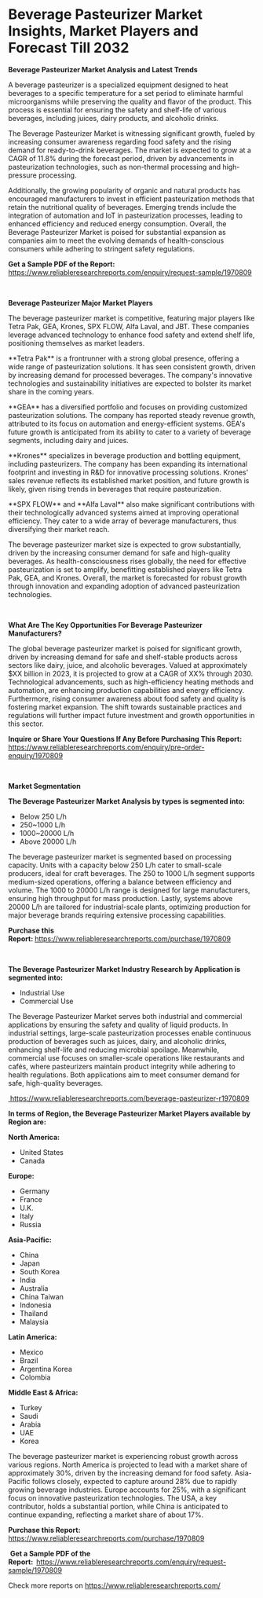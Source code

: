 <p><h1>Beverage Pasteurizer Market Insights, Market Players and Forecast Till 2032</h1></p><p><strong>Beverage Pasteurizer Market Analysis and Latest Trends</strong></p>
<p><p>A beverage pasteurizer is a specialized equipment designed to heat beverages to a specific temperature for a set period to eliminate harmful microorganisms while preserving the quality and flavor of the product. This process is essential for ensuring the safety and shelf-life of various beverages, including juices, dairy products, and alcoholic drinks. </p><p>The Beverage Pasteurizer Market is witnessing significant growth, fueled by increasing consumer awareness regarding food safety and the rising demand for ready-to-drink beverages. The market is expected to grow at a CAGR of 11.8% during the forecast period, driven by advancements in pasteurization technologies, such as non-thermal processing and high-pressure processing. </p><p>Additionally, the growing popularity of organic and natural products has encouraged manufacturers to invest in efficient pasteurization methods that retain the nutritional quality of beverages. Emerging trends include the integration of automation and IoT in pasteurization processes, leading to enhanced efficiency and reduced energy consumption. Overall, the Beverage Pasteurizer Market is poised for substantial expansion as companies aim to meet the evolving demands of health-conscious consumers while adhering to stringent safety regulations.</p></p>
<p><strong>Get a Sample PDF of the Report:&nbsp;</strong> <a href="https://www.reliableresearchreports.com/enquiry/request-sample/1970809?utm_campaign=3283&utm_medium=2&utm_source=Github&utm_content=ia&utm_term=08042025&utm_id=beverage-pasteurizer">https://www.reliableresearchreports.com/enquiry/request-sample/1970809</a></p>
<p>&nbsp;</p>
<p><strong>Beverage Pasteurizer Major Market Players</strong></p>
<p><p>The beverage pasteurizer market is competitive, featuring major players like Tetra Pak, GEA, Krones, SPX FLOW, Alfa Laval, and JBT. These companies leverage advanced technology to enhance food safety and extend shelf life, positioning themselves as market leaders. </p><p>**Tetra Pak** is a frontrunner with a strong global presence, offering a wide range of pasteurization solutions. It has seen consistent growth, driven by increasing demand for processed beverages. The company's innovative technologies and sustainability initiatives are expected to bolster its market share in the coming years.</p><p>**GEA** has a diversified portfolio and focuses on providing customized pasteurization solutions. The company has reported steady revenue growth, attributed to its focus on automation and energy-efficient systems. GEA's future growth is anticipated from its ability to cater to a variety of beverage segments, including dairy and juices.</p><p>**Krones** specializes in beverage production and bottling equipment, including pasteurizers. The company has been expanding its international footprint and investing in R&D for innovative processing solutions. Krones' sales revenue reflects its established market position, and future growth is likely, given rising trends in beverages that require pasteurization.</p><p>**SPX FLOW** and **Alfa Laval** also make significant contributions with their technologically advanced systems aimed at improving operational efficiency. They cater to a wide array of beverage manufacturers, thus diversifying their market reach.</p><p>The beverage pasteurizer market size is expected to grow substantially, driven by the increasing consumer demand for safe and high-quality beverages. As health-consciousness rises globally, the need for effective pasteurization is set to amplify, benefitting established players like Tetra Pak, GEA, and Krones. Overall, the market is forecasted for robust growth through innovation and expanding adoption of advanced pasteurization technologies.</p></p>
<p>&nbsp;</p>
<p><strong>What Are The Key Opportunities For Beverage Pasteurizer Manufacturers?</strong></p>
<p><p>The global beverage pasteurizer market is poised for significant growth, driven by increasing demand for safe and shelf-stable products across sectors like dairy, juice, and alcoholic beverages. Valued at approximately $XX billion in 2023, it is projected to grow at a CAGR of XX% through 2030. Technological advancements, such as high-efficiency heating methods and automation, are enhancing production capabilities and energy efficiency. Furthermore, rising consumer awareness about food safety and quality is fostering market expansion. The shift towards sustainable practices and regulations will further impact future investment and growth opportunities in this sector.</p></p>
<p><strong>Inquire or Share Your Questions If Any Before Purchasing This Report:</strong> <a href="https://www.reliableresearchreports.com/enquiry/pre-order-enquiry/1970809?utm_campaign=3283&utm_medium=2&utm_source=Github&utm_content=ia&utm_term=08042025&utm_id=beverage-pasteurizer">https://www.reliableresearchreports.com/enquiry/pre-order-enquiry/1970809</a></p>
<p>&nbsp;</p>
<p><strong>Market Segmentation</strong></p>
<p><strong>The Beverage Pasteurizer Market Analysis by types is segmented into:</strong></p>
<p><ul><li>Below 250 L/h</li><li>250~1000 L/h</li><li>1000~20000 L/h</li><li>Above 20000 L/h</li></ul></p>
<p><p>The beverage pasteurizer market is segmented based on processing capacity. Units with a capacity below 250 L/h cater to small-scale producers, ideal for craft beverages. The 250 to 1000 L/h segment supports medium-sized operations, offering a balance between efficiency and volume. The 1000 to 20000 L/h range is designed for large manufacturers, ensuring high throughput for mass production. Lastly, systems above 20000 L/h are tailored for industrial-scale plants, optimizing production for major beverage brands requiring extensive processing capabilities.</p></p>
<p><strong>Purchase this Report:&nbsp;</strong><a href="https://www.reliableresearchreports.com/purchase/1970809?utm_campaign=3283&utm_medium=2&utm_source=Github&utm_content=ia&utm_term=08042025&utm_id=beverage-pasteurizer">https://www.reliableresearchreports.com/purchase/1970809</a></p>
<p>&nbsp;</p>
<p><strong>The Beverage Pasteurizer Market Industry Research by Application is segmented into:</strong></p>
<p><ul><li>Industrial Use</li><li>Commercial Use</li></ul></p>
<p><p>The Beverage Pasteurizer Market serves both industrial and commercial applications by ensuring the safety and quality of liquid products. In industrial settings, large-scale pasteurization processes enable continuous production of beverages such as juices, dairy, and alcoholic drinks, enhancing shelf-life and reducing microbial spoilage. Meanwhile, commercial use focuses on smaller-scale operations like restaurants and cafés, where pasteurizers maintain product integrity while adhering to health regulations. Both applications aim to meet consumer demand for safe, high-quality beverages.</p></p>
<p><a href="https://www.reliableresearchreports.com/beverage-pasteurizer-r1970809?utm_campaign=3283&utm_medium=2&utm_source=Github&utm_content=ia&utm_term=08042025&utm_id=beverage-pasteurizer">&nbsp;https://www.reliableresearchreports.com/beverage-pasteurizer-r1970809</a></p>
<p><strong>In terms of Region, the Beverage Pasteurizer Market Players available by Region are:</strong></p>
<p>
    <p> <strong> North America: </strong>
        <ul>
            <li>United States</li>
            <li>Canada</li>
        </ul>
        </p> 
    <p> <strong> Europe: </strong>
        <ul>
            <li>Germany</li>
            <li>France</li>
            <li>U.K.</li>
            <li>Italy</li>
            <li>Russia</li>
        </ul>
        </p> 
    <p> <strong> Asia-Pacific: </strong>
        <ul>
            <li>China</li>
            <li>Japan</li>
            <li>South Korea</li>
            <li>India</li>
            <li>Australia</li>
            <li>China Taiwan</li>
            <li>Indonesia</li>
            <li>Thailand</li>
            <li>Malaysia</li>
        </ul>
        </p> 
    <p> <strong> Latin America: </strong>
        <ul>
            <li>Mexico</li>
            <li>Brazil</li>
            <li>Argentina Korea</li>
            <li>Colombia</li>
        </ul>
        </p> 
    <p> <strong> Middle East & Africa: </strong>
        <ul>
            <li>Turkey</li>
            <li>Saudi</li>
            <li>Arabia</li>
            <li>UAE</li>
            <li>Korea</li>
        </ul>
    </p>
    </p>
<p><p>The beverage pasteurizer market is experiencing robust growth across various regions. North America is projected to lead with a market share of approximately 30%, driven by the increasing demand for food safety. Asia-Pacific follows closely, expected to capture around 28% due to rapidly growing beverage industries. Europe accounts for 25%, with a significant focus on innovative pasteurization technologies. The USA, a key contributor, holds a substantial portion, while China is anticipated to continue expanding, reflecting a market share of about 17%.</p></p>
<p><strong>Purchase this Report: </strong><a href="https://www.reliableresearchreports.com/purchase/1970809?utm_campaign=3283&utm_medium=2&utm_source=Github&utm_content=ia&utm_term=08042025&utm_id=beverage-pasteurizer">https://www.reliableresearchreports.com/purchase/1970809</a></p>
<p>&nbsp;<strong>Get a Sample PDF of the Report:&nbsp;&nbsp;</strong><a href="https://www.reliableresearchreports.com/enquiry/request-sample/1970809?utm_campaign=3283&utm_medium=2&utm_source=Github&utm_content=ia&utm_term=08042025&utm_id=beverage-pasteurizer">https://www.reliableresearchreports.com/enquiry/request-sample/1970809</a></p>
<p><strong></strong></p>
<p>Check more reports on <a href="https://www.reliableresearchreports.com/?utm_campaign=3283&utm_medium=2&utm_source=Github&utm_content=ia&utm_term=08042025&utm_id=beverage-pasteurizer">https://www.reliableresearchreports.com/</a></p>